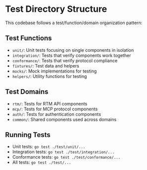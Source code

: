 # Test Directory Structure

This codebase follows a test/function/domain organization pattern:

## Test Functions

- `unit/`: Unit tests focusing on single components in isolation
- `integration/`: Tests that verify components work together
- `conformance/`: Tests that verify protocol compliance
- `fixtures/`: Test data and helpers
- `mocks/`: Mock implementations for testing
- `helpers/`: Utility functions for testing

## Test Domains

- `rtm/`: Tests for RTM API components
- `mcp/`: Tests for MCP protocol components
- `auth/`: Tests for authentication components
- `common/`: Shared components used across domains

## Running Tests

- Unit tests: `go test ./test/unit/...`
- Integration tests: `go test ./test/integration/...`
- Conformance tests: `go test ./test/conformance/...`
- All tests: `go test ./test/...`
